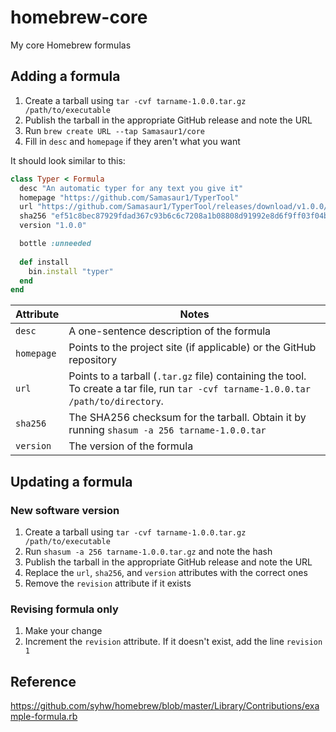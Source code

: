 # homebrew-core
My core Homebrew formulas

## Adding a formula
1. Create a tarball using `tar -cvf tarname-1.0.0.tar.gz /path/to/executable`
2. Publish the tarball in the appropriate GitHub release and note the URL
3. Run `brew create URL --tap Samasaur1/core`
4. Fill in `desc` and `homepage` if they aren't what you want

It should look similar to this:
```ruby
class Typer < Formula
  desc "An automatic typer for any text you give it"
  homepage "https://github.com/Samasaur1/TyperTool"
  url "https://github.com/Samasaur1/TyperTool/releases/download/v1.0.0/typer-1.0.0.tar.gz"
  sha256 "ef51c8bec87929fdad367c93b6c6c7208a1b08808d91992e8d6f9ff03f04b1cb"
  version "1.0.0"

  bottle :unneeded
  
  def install
    bin.install "typer"
  end
end
```

| Attribute | Notes |
| --------- | ----- |
| `desc` | A one-sentence description of the formula |
| `homepage` | Points to the project site (if applicable) or the GitHub repository |
| `url` | Points to a tarball (`.tar.gz` file) containing the tool. To create a tar file, run `tar -cvf tarname-1.0.0.tar /path/to/directory`. |
| `sha256` | The SHA256 checksum for the tarball. Obtain it by running `shasum -a 256 tarname-1.0.0.tar` |
| `version` | The version of the formula |

## Updating a formula

### New software version
1. Create a tarball using `tar -cvf tarname-1.0.0.tar.gz /path/to/executable`
2. Run `shasum -a 256 tarname-1.0.0.tar.gz` and note the hash
3. Publish the tarball in the appropriate GitHub release and note the URL
4. Replace the `url`, `sha256`, and `version` attributes with the correct ones
5. Remove the `revision` attribute if it exists

### Revising formula only
1. Make your change
2. Increment the `revision` attribute. If it doesn't exist, add the line `revision 1`

## Reference
https://github.com/syhw/homebrew/blob/master/Library/Contributions/example-formula.rb

